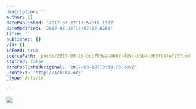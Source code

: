 ```yaml
---
description: ''
author: []
datePublished: '2017-03-22T13:57:19.130Z'
dateModified: '2017-03-22T13:57:17.826Z'
title: ''
publisher: {}
via: {}
inFeed: true
sourcePath: _posts/2017-03-10-3dc763e2-8888-425c-b5bf-303f09fef257.md
starred: false
datePublishedOriginal: '2017-03-10T13:39:20.285Z'
_context: 'http://schema.org'
_type: Article

---
```

![](https://the-grid-user-content.s3-us-west-2.amazonaws.com/b52fd081-6423-4152-8cfc-724c7657c43d.jpg)